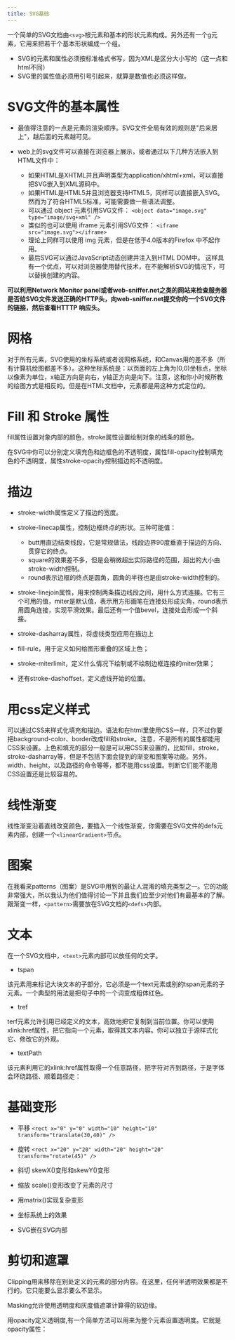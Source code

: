 ```yaml
---
title: SVG基础
---
```


一个简单的SVG文档由`<svg>`根元素和基本的形状元素构成。另外还有一个g元素，它用来把若干个基本形状编成一个组。

- SVG的元素和属性必须按标准格式书写，因为XML是区分大小写的（这一点和html不同）
- SVG里的属性值必须用引号引起来，就算是数值也必须这样做。

# SVG文件的基本属性

- 最值得注意的一点是元素的渲染顺序。SVG文件全局有效的规则是"后来居上"，越后面的元素越可见。
- web上的svg文件可以直接在浏览器上展示，或者通过以下几种方法嵌入到HTML文件中：

  - 如果HTML是XHTML并且声明类型为application/xhtml+xml，可以直接把SVG嵌入到XML源码中。
  - 如果HTML是HTML5并且浏览器支持HTML5，同样可以直接嵌入SVG。然而为了符合HTML5标准，可能需要做一些语法调整。
  - 可以通过 object 元素引用SVG文件： `<object data="image.svg" type="image/svg+xml" />`
  - 类似的也可以使用 iframe 元素引用SVG文件： `<iframe src="image.svg"></iframe>`
  - 理论上同样可以使用 img 元素，但是在低于4.0版本的Firefox 中不起作用。
  - 最后SVG可以通过JavaScript动态创建并注入到HTML DOM中。 这样具有一个优点，可以对浏览器使用替代技术，在不能解析SVG的情况下，可以替换创建的内容。

**可以利用Network Monitor panel或者web-sniffer.net之类的网站来检查服务器是否给SVG文件发送正确的HTTP头，向web-sniffer.net提交你的一个SVG文件的链接，然后查看HTTTP 响应头。**

# 网格

对于所有元素，SVG使用的坐标系统或者说网格系统，和Canvas用的差不多（所有计算机绘图都差不多）。这种坐标系统是：以页面的左上角为(0,0)坐标点，坐标以像素为单位，x轴正方向是向右，y轴正方向是向下。注意，这和你小时候所教的绘图方式是相反的。但是在HTML文档中，元素都是用这种方式定位的。

# Fill 和 Stroke 属性

fill属性设置对象内部的颜色，stroke属性设置绘制对象的线条的颜色。

在SVG中你可以分别定义填充色和边框色的不透明度，属性fill-opacity控制填充色的不透明度，属性stroke-opacity控制描边的不透明度。

# 描边

- stroke-width属性定义了描边的宽度。
- stroke-linecap属性，控制边框终点的形状。三种可能值：

  - butt用直边结束线段，它是常规做法，线段边界90度垂直于描边的方向、贯穿它的终点。
  - square的效果差不多，但是会稍微超出实际路径的范围，超出的大小由stroke-width控制。
  - round表示边框的终点是圆角，圆角的半径也是由stroke-width控制的。

- stroke-linejoin属性，用来控制两条描边线段之间，用什么方式连接。它有三个可用的值，miter是默认值，表示用方形画笔在连接处形成尖角，round表示用圆角连接，实现平滑效果。最后还有一个值bevel，连接处会形成一个斜接。

- stroke-dasharray属性，将虚线类型应用在描边上

- fill-rule，用于定义如何给图形重叠的区域上色；
- stroke-miterlimit，定义什么情况下绘制或不绘制边框连接的miter效果；
- 还有stroke-dashoffset，定义虚线开始的位置。

# 用css定义样式

可以通过CSS来样式化填充和描边。语法和在html里使用CSS一样，只不过你要把background-color、border改成fill和stroke。注意，不是所有的属性都能用CSS来设置。上色和填充的部分一般是可以用CSS来设置的，比如fill，stroke，stroke-dasharray等，但是不包括下面会提到的渐变和图案等功能。另外，width、height，以及路径的命令等等，都不能用css设置。判断它们能不能用CSS设置还是比较容易的。

# 线性渐变

线性渐变沿着直线改变颜色，要插入一个线性渐变，你需要在SVG文件的defs元素内部，创建一个`<linearGradient>`节点。

# 图案

在我看来patterns（图案）是SVG中用到的最让人混淆的填充类型之一。它的功能非常强大，所以我认为他们值得讨论一下并且我们应至少对他们有最基本的了解。跟渐变一样，`<pattern>`需要放在SVG文档的`<defs>`内部。

# 文本

在一个SVG文档中，`<text>`元素内部可以放任何的文字。

- tspan

该元素用来标记大块文本的子部分，它必须是一个text元素或别的tspan元素的子元素。一个典型的用法是把句子中的一个词变成粗体红色。

- tref

terf元素允许引用已经定义的文本，高效地把它复制到当前位置。你可以使用xlink:href属性，把它指向一个元素，取得其文本内容。你可以独立于源样式化它、修改它的外观。

- textPath

该元素利用它的xlink:href属性取得一个任意路径，把字符对齐到路径，于是字体会环绕路径、顺着路径走：

# 基础变形

- 平移 `<rect x="0" y="0" width="10" height="10" transform="translate(30,40)" />`

- 旋转 `<rect x="20" y="20" width="20" height="20" transform="rotate(45)" />`

- 斜切 skewX()变形和skewY()变形

- 缩放 scale()变形改变了元素的尺寸
- 用matrix()实现复杂变形
- 坐标系统上的效果
- SVG嵌在SVG内部

# 剪切和遮罩

Clipping用来移除在别处定义的元素的部分内容。在这里，任何半透明效果都是不行的。它只能要么显示要么不显示。

Masking允许使用透明度和灰度值遮罩计算得的软边缘。

用opacity定义透明度,有一个简单方法可以用来为整个元素设置透明度。它就是opacity属性：
